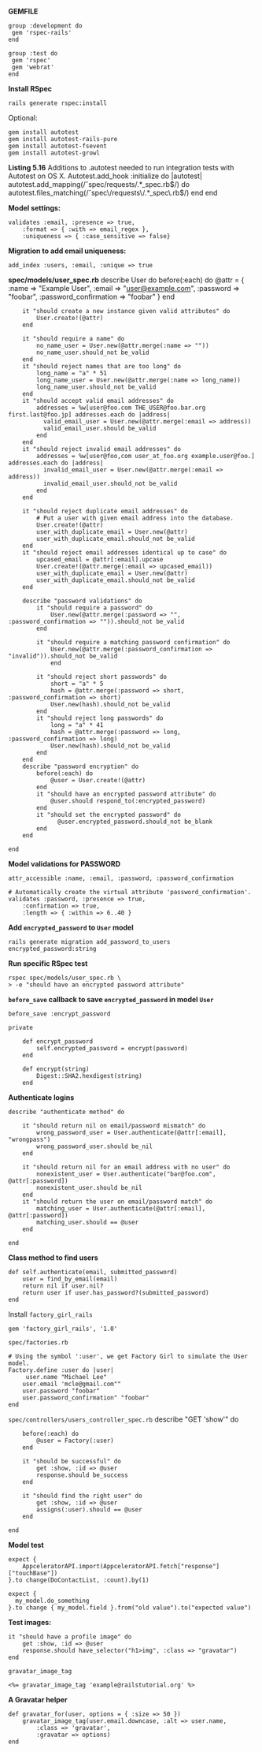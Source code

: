 **GEMFILE**	group :development do     gem 'rspec-rails'	end	group :test do     gem 'rspec'     gem 'webrat'	end**Install RSpec**	rails generate rspec:installOptional:	gem install autotest	gem install autotest-rails-pure	gem install autotest-fsevent	gem install autotest-growl**Listing 5.16** Additions to .autotest needed to run integration tests with Autotest on OS X.	Autotest.add_hook :initialize do |autotest| autotest.add_mapping(/ˆspec\/requests\/.*_spec\.rb$/) do		autotest.files_matching(/ˆspec\/requests\/.*_spec\.rb$/)	end end**Model settings:**	validates :email, :presence => true,		:format => { :with => email_regex },		:uniqueness => { :case_sensitive => false}**Migration to add email uniqueness:**	add_index :users, :email, :unique => true**spec/models/user_spec.rb**	describe User do		before(:each) do @attr = {	      :name => "Example User",	      :email => "user@example.com",	      :password => "foobar",	      :password_confirmation => "foobar"		}		end				it "should create a new instance given valid attributes" do 			User.create!(@attr)		end			it "should require a name" do		    no_name_user = User.new(@attr.merge(:name => ""))		    no_name_user.should_not be_valid		end		it "should reject names that are too long" do			long_name = "a" * 51		    long_name_user = User.new(@attr.merge(:name => long_name))		    long_name_user.should_not be_valid		end		it "should accept valid email addresses" do			addresses = %w[user@foo.com THE_USER@foo.bar.org first.last@foo.jp] addresses.each do |address|		      valid_email_user = User.new(@attr.merge(:email => address))		      valid_email_user.should be_valid			end 		end		it "should reject invalid email addresses" do			addresses = %w[user@foo,com user_at_foo.org example.user@foo.] addresses.each do |address|		      invalid_email_user = User.new(@attr.merge(:email => address))		      invalid_email_user.should_not be_valid			end 		end				it "should reject duplicate email addresses" do		    # Put a user with given email address into the database.		    User.create!(@attr)		    user_with_duplicate_email = User.new(@attr)		    user_with_duplicate_email.should_not be_valid		end		it "should reject email addresses identical up to case" do		    upcased_email = @attr[:email].upcase		    User.create!(@attr.merge(:email => upcased_email))		    user_with_duplicate_email = User.new(@attr)		    user_with_duplicate_email.should_not be_valid		end				describe "password validations" do			it "should require a password" do				User.new(@attr.merge(:password => "", :password_confirmation => "")).should_not be_valid			end			it "should require a matching password confirmation" do				User.new(@attr.merge(:password_confirmation => "invalid")).should_not be_valid				end			it "should reject short passwords" do				short = "a" * 5				hash = @attr.merge(:password => short, :password_confirmation => short) 				User.new(hash).should_not be_valid			end			it "should reject long passwords" do				long = "a" * 41				hash = @attr.merge(:password => long, :password_confirmation => long) 				User.new(hash).should_not be_valid			end		end		describe "password encryption" do			before(:each) do				@user = User.create!(@attr)			end			it "should have an encrypted password attribute" do 				@user.should respond_to(:encrypted_password)			end			it "should set the encrypted password" do			      @user.encrypted_password.should_not be_blank			end		end		end**Model validations for PASSWORD**		attr_accessible :name, :email, :password, :password_confirmation		# Automatically create the virtual attribute 'password_confirmation'.	validates :password, :presence => true,		:confirmation => true,		:length => { :within => 6..40 }	**Add `encrypted_password` to `User` model**	rails generate migration add_password_to_users encrypted_password:string	**Run specific RSpec test**	rspec spec/models/user_spec.rb \	> -e "should have an encrypted password attribute"	**`before_save` callback to save `encrypted_password` in model `User`**	before_save :encrypt_password	private		def encrypt_password			self.encrypted_password = encrypt(password)		end			def encrypt(string)			Digest::SHA2.hexdigest(string)		end	**Authenticate logins**	describe "authenticate method" do		it "should return nil on email/password mismatch" do			wrong_password_user = User.authenticate(@attr[:email], "wrongpass")			wrong_password_user.should be_nil		end				it "should return nil for an email address with no user" do			nonexistent_user = User.authenticate("bar@foo.com", @attr[:password])			nonexistent_user.should be_nil		end		it "should return the user on email/password match" do 			matching_user = User.authenticate(@attr[:email], @attr[:password])			matching_user.should == @user		end 			end	**Class method to find users**	def self.authenticate(email, submitted_password)		user = find_by_email(email)		return nil if user.nil?		return user if user.has_password?(submitted_password)	end	Install `factory_girl_rails`	gem 'factory_girl_rails', '1.0'	`spec/factories.rb`	# Using the symbol ':user', we get Factory Girl to simulate the User model.	Factory.define :user do |user|		￼user.name "Michael Lee"		user.email 'mcle@gmail.com""		user.password "foobar"		user.password_confirmation" "foobar"	end`spec/controllers/users_controller_spec.rb`	describe "GET 'show'" do		before(:each) do			@user = Factory(:user)		end				it "should be successful" do 			get :show, :id => @user 			response.should be_success		end				it "should find the right user" do 			get :show, :id => @user 			assigns(:user).should == @user		end 	end**Model test**		expect {    	AppceleratorAPI.import(AppceleratorAPI.fetch["response"]["touchBase"])	}.to change(DoContactList, :count).by(1)	expect {	  my_model.do_something	}.to change { my_model.field }.from("old value").to("expected value")**Test images:**	it "should have a profile image" do		get :show, :id => @user		response.should have_selector("h1>img", :class => "gravatar")	end`gravatar_image_tag`		<%= gravatar_image_tag 'example@railstutorial.org' %>	**A Gravatar helper**		def gravatar_for(user, options = { :size => 50 }) 		gravatar_image_tag(user.email.downcase, :alt => user.name,			:class => 'gravatar',			:gravatar => options)	end
